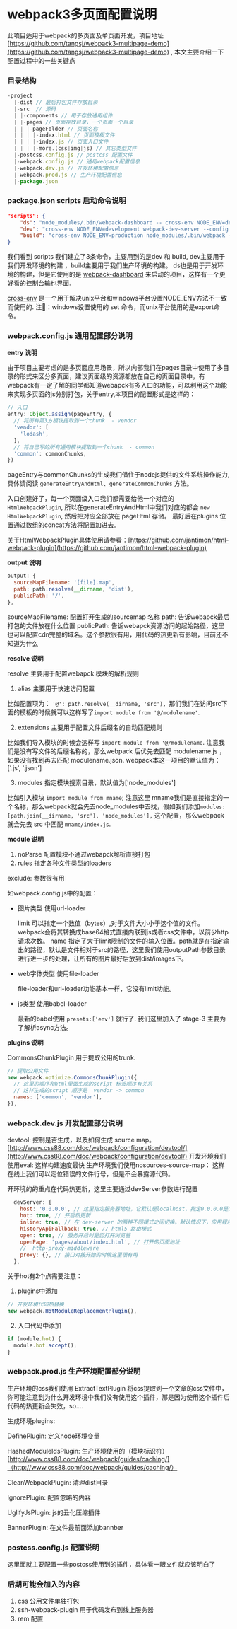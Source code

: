 # webpack3多页面配置说明

此项目适用于webpack的多页面及单页面开发，项目地址[https://github.com/tangsj/webpack3-multipage-demo](https://github.com/tangsj/webpack3-multipage-demo)
, 本文主要介绍一下配置过程中的一些关键点

### 目录结构

```js
-project
  |-dist // 最后打包文件存放目录
  |-src  // 源码
  | |-components // 用于存放通用组件
  | |-pages // 页面存放目录，一个页面一个目录
  | | |-pageFolder // 页面名称
  | | | |-index.html // 页面模板文件
  | | | |-index.js // 页面入口文件
  | | | |-more.(css|img|js) // 其它类型文件
  |-postcss.config.js // postcss 配置文件
  |-webpack.config.js // 通用webpack配置信息
  |-webpack.dev.js // 开发环境配置信息
  |-webpack.prod.js // 生产环境配置信息
  |-package.json
```
### package.json scripts 启动命令说明

```json
"scripts": {
    "ds": "node_modules/.bin/webpack-dashboard -- cross-env NODE_ENV=development webpack-dev-server --config webpack.dev.js",
    "dev": "cross-env NODE_ENV=development webpack-dev-server --config webpack.dev.js",
    "build": "cross-env NODE_ENV=production node_modules/.bin/webpack --config webpack.prod.js"
}
```
我们看到 scripts 我们建立了3条命令，主要用到的是dev 和 build,  dev主要用于我们开发环境的构建 ，build主要用于我们生产环境的构建。  ds也是用于开发环境的构建，但是它使用的是 [webpack-dashboard](https://github.com/FormidableLabs/webpack-dashboard) 来启动的项目，这样有一个更好看的控制台输也界面.

[cross-env](https://github.com/kentcdodds/cross-env) 是一个用于解决unix平台和windows平台设置NODE_ENV方法不一致而使用的. 注：windows设置使用的 set 命令，而unix平台使用的是export命令。

### webpack.config.js 通用配置部分说明


**entry 说明**

由于项目主要考虑的是多页面应用场景，所以内部我们在pages目录中使用了多目录的形式来区分多页面，建议页面级的资源都放在自己的页面目录中，有webpack有一定了解的同学都知道webapck有多入口的功能，可以利用这个功能来实现多页面的js分别打包，关于entry,本项目的配置形式是这样的：

```js
// 入口
entry: Object.assign(pageEntry, {
  // 将所有第3方模块提取到一个chunk  - vendor
  'vendor': [ 
    'lodash',
  ],
  // 将自己写的所有通用模块提取到一个chunk  - common
  'common': commonChunks,
})
```

pageEntry与commonChunks的生成我们借住于nodejs提供的文件系统操作能力, 具体请阅读 `generateEntryAndHtml`、`generateCommonChunks` 方法。

入口创建好了，每一个页面级入口我们都需要给他一个对应的 `HtmlWebpackPlugin`, 所以在generateEntryAndHtml中我们对应的都会 `new HtmlWebpackPlugin`, 然后把对应全部放在 pageHtml 存储。 最好后在plugins 位置通过数组的concat方法将配置加进去。

关于HtmlWebpackPlugin具体使用请参看：[https://github.com/jantimon/html-webpack-plugin](https://github.com/jantimon/html-webpack-plugin)

**output 说明**

```js
output: {
  sourceMapFilename: '[file].map',
  path: path.resolve(__dirname, 'dist'),
  publicPath: '/',
},
```
sourceMapFilename: 配置打开生成的sourcemap 名称
path: 告诉webapck最后打包的文件放在什么位置
publicPath: 告诉webapck资源访问的起始路径，这里也可以配置cdn完整的域名。这个参数很有用，用代码的热更新有影响，目前还不知道为什么


**resolve 说明**

resolve 主要用于配置webapck 模块的解析规则

1. alias  主要用于快速访问配置

比如配置项为： `'@': path.resolve(__dirname, 'src')`，那们我们在访问src下面的模板的时候就可以这样写了`import module from '@/modulename'`.

2. extensions 主要用于配置文件后缀名的自动匹配规则

比如我们导入模块的时候会这样写 `import module from '@/modulename`. 注意我们是没有写文件的后缀名称的，那么webpack 后优先去匹配 modulename.js ，如果没有找到再去匹配 modulename.json. webpack本这一项目的默认值为：['.js', '.json']

3. modules 指定模块搜索目录，默认值为['node_modules']

比如引入模块 `import module from mname`;  注意这里 mname我们是直接指定的一个名称，那么webpack就会先去node_modules中去找，假如我们添加`modules: [path.join(__dirname, 'src'), 'node_modules'],` 这个配置，那么webpack就会先去 src 中匹配 `mname/index.js`.

**module 说明**

1. noParse 配置模块不通过webapck解析直接打包
2. rules 指定各种文件类型的loaders

exclude: 参数很有用

如webpack.config.js中的配置：

- 图片类型 使用url-loader

  limit 可以指定一个数值（bytes）,对于文件大小小于这个值的文件。webpack会将其转换成base64格式直接内联到js或者css文件中，以前少http请求次数。
  name 指定了大于limit限制的文件的输入位置。path就是在指定输出的路径，默认是文件相对于src的路径，这里我们使用outputPath参数目录进行进一步的处理，让所有的图片最好后放到dist/images下。

- web字体类型 使用file-loader

  file-loader和url-loader功能基本一样，它没有limit功能。

- js类型 使用babel-loader

  最新的babel使用 `presets:['env']` 就行了.  我们这里加入了 stage-3 主要为了解析async方法。

**plugins 说明**

CommonsChunkPlugin 用于提取公用的trunk.

```js
// 提取公用文件
new webpack.optimize.CommonsChunkPlugin({
  // 这里的顺序和html里面生成的script 标签顺序有关系
  // 这样生成的script 顺序是  vendor -> common
  names: ['common', 'vendor'], 
}),
```

### webpack.dev.js 开发配置部分说明

devtool: 控制是否生成，以及如何生成 source map。 [http://www.css88.com/doc/webpack/configuration/devtool/](http://www.css88.com/doc/webpack/configuration/devtool/)
开发环境我们使用eval: 这样构建速度最快
生产环境我们使用nosources-source-map： 这样在线上我们可以定位错误的文件行号，但是不会暴露源代码。

开环境的的重点在代码热更新，这里主要通过devServer参数进行配置

```js
  devServer: {
    host: '0.0.0.0', // 这里指定服务器地址，它默认是localhost，指定0.0.0.0是为了外部可以通过ip访问这个服务器
    hot: true, // 开启热更新
    inline: true, // 在 dev-server 的两种不同模式之间切换。默认情况下，应用程序启用内联模式(inline mode)。这意味着一段处理实时重载的脚本被插入到你的包(bundle)中，并且构建消息将会出现在浏览器控制台。 当使用模块热替换时，建议使用内联模式(inline mode)。
    historyApiFallback: true, // html5 路由模式
    open: true, // 服务开启时是否打开浏览器
    openPage: 'pages/about/index.html', // 打开的页面地址
    //  http-proxy-middleware
    proxy: {}, // 接口对接开始的时候这里很有用
  },
```
关于hot有2个点需要注意：
  1. plugins中添加
  ```js
  // 开发环境代码热替换
  new webpack.HotModuleReplacementPlugin(),
  ```
  2. 入口代码中添加
  ```js
  if (module.hot) { 
    module.hot.accept();
  }
  ```

### webpack.prod.js 生产环境配置部分说明

生产环境的css我们使用 ExtractTextPlugin 将css提取到一个文章的css文件中，你可能注意到为什么开发环境中我们没有使用这个插件，那是因为使用这个插件后代码的热更新会失效，so....

生成环境plugins:

DefinePlugin: 定义node环境变量

HashedModuleIdsPlugin: 生产环境使用的（模块标识符）[http://www.css88.com/doc/webpack/guides/caching/]（http://www.css88.com/doc/webpack/guides/caching/）

CleanWebpackPlugin: 清理dist目录

IgnorePlugin: 配置忽略的内容

UglifyJsPlugin: js的丑化压缩插件

BannerPlugin: 在文件最前面添加bannber


### postcss.config.js 配置说明

这里面就主要配置一些postcss使用到的插件，具体看一眼文件就应该明白了


### 后期可能会加入的内容

1. css 公用文件单独打包
2. ssh-webpack-plugin 用于代码发布到线上服务器
3. rem 配置

